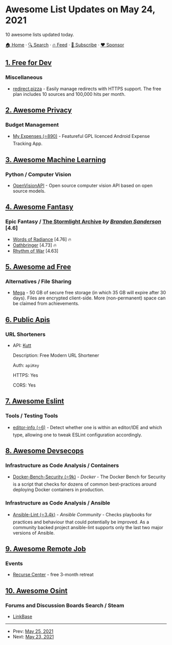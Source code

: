 # Awesome List Updates on May 24, 2021

10 awesome lists updated today.

[🏠 Home](/README.md) · [🔍 Search](https://www.trackawesomelist.com/search/) · [🔥 Feed](https://www.trackawesomelist.com/rss.xml) · [📮 Subscribe](https://trackawesomelist.us17.list-manage.com/subscribe?u=d2f0117aa829c83a63ec63c2f&id=36a103854c) · [❤️  Sponsor](https://github.com/sponsors/theowenyoung)



## [1. Free for Dev](/content/ripienaar/free-for-dev/README.md)

### Miscellaneous

*   [redirect.pizza](https://redirect.pizza/) - Easily manage redirects with HTTPS support. The free plan includes 10 sources and 100,000 hits per month.

## [2. Awesome Privacy](/content/pluja/awesome-privacy/README.md)

### Budget Management

*   [My Expenses (⭐890)](https://github.com/mtotschnig/MyExpenses) - Featureful GPL licenced Android Expense Tracking App.

## [3. Awesome Machine Learning](/content/josephmisiti/awesome-machine-learning/README.md)

### Python / Computer Vision

*   [OpenVisionAPI](https://github.com/openvisionapi) - Open source computer vision API based on open source models.

## [4. Awesome Fantasy](/content/RichardLitt/awesome-fantasy/README.md)

### Epic Fantasy / [The Stormlight Archive](https://en.wikipedia.org/wiki/The_Stormlight_Archive) *by [Brandon Sanderson](https://en.wikipedia.org/wiki/Brandon_Sanderson)* [4.6]

*   [Words of Radiance](https://www.goodreads.com/book/show/17332218-words-of-radiance) \[4.76] :fire:
*   [Oathbringer](https://www.goodreads.com/book/show/34002132-oathbringer) \[4.73] :fire:
*   [Rhythm of War](https://www.goodreads.com/book/show/49021976-rhythm-of-war) \[4.63]

## [5. Awesome ad Free](/content/johnjago/awesome-ad-free/README.md)

### Alternatives / File Sharing

*   [Mega](https://mega.nz/) - 50 GB of secure free storage (in which 35 GB will expire after 30 days). Files are encrypted client-side. More (non-permanent) space can be claimed from achievements.

## [6. Public Apis](/content/public-apis/public-apis/README.md)

### URL Shorteners

- API: [Kutt](https://docs.kutt.it/)

  Description: Free Modern URL Shortener

  Auth: `apiKey`

  HTTPS: Yes

  CORS: Yes



## [7. Awesome Eslint](/content/dustinspecker/awesome-eslint/README.md)

### Tools / Testing Tools

*   [editor-info (⭐6)](https://github.com/fisker/editor-info) - Detect whether one is within an editor/IDE and which type, allowing one to tweak ESLint configuration accordingly.

## [8. Awesome Devsecops](/content/TaptuIT/awesome-devsecops/README.md)

### Infrastructure as Code Analysis / Containers

*   [Docker-Bench-Security (⭐9k)](https://github.com/docker/docker-bench-security) - *Docker* - The Docker Bench for Security is a script that checks for dozens of common best-practices around deploying Docker containers in production.

### Infrastructure as Code Analysis / Ansible

*   [Ansible-Lint (⭐3.4k)](https://github.com/ansible-community/ansible-lint) - *Ansible Community* - Checks playbooks for practices and behaviour that could potentially be improved. As a community backed project ansible-lint supports only the last two major versions of Ansible.

## [9. Awesome Remote Job](/content/lukasz-madon/awesome-remote-job/README.md)

### Events

*   [Recurse Center](https://www.recurse.com/) - free 3-month retreat

## [10. Awesome Osint](/content/jivoi/awesome-osint/README.md)

### Forums and Discussion Boards Search / Steam

*   [LinkBase](https://link-base.org/)

---

- Prev: [May 25, 2021](/content/2021/05/25/README.md)
- Next: [May 23, 2021](/content/2021/05/23/README.md)